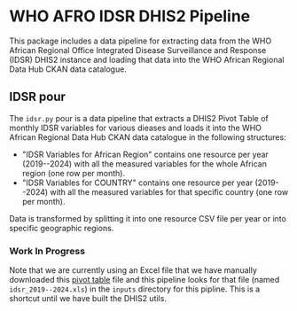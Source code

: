 # WHO AFRO IDSR DHIS2 Pipeline

This package includes a data pipeline for extracting data from the WHO African Regional Office Integrated Disease Surveillance and Response (IDSR) DHIS2 instance and loading that data into the WHO African Regional Data Hub CKAN data catalogue.

## IDSR pour

The `idsr.py` pour is a data pipeline that extracts a DHIS2 Pivot Table of monthly IDSR variables for various dieases and loads it into the WHO African Regional Data Hub CKAN data catalogue in the following structures:

- "IDSR Variables for African Region" contains one resource per year (2019--2024) with all the measured variables for the whole African region (one row per month).
- "IDSR Variables for COUNTRY" contains one resource per year (2019--2024) with all the measured variables for that specific country (one row per month).

Data is transformed by splitting it into one resource CSV file per year or into specific geographic regions.

### Work In Progress

Note that we are currently using an Excel file that we have manually downloaded this [pivot table](http://idsr.afro.who.int/dhis-web-data-visualizer/index.html#/G0ZD9mE6bTP) file and this pipeline looks for that file (named `idsr_2019--2024.xls`) in the `inputs` directory for this pipline. This is a shortcut until we have built the DHIS2 utils.
